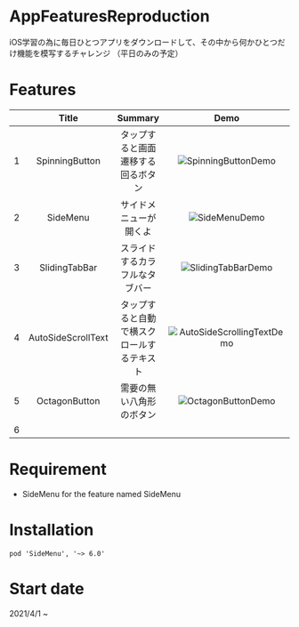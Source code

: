# AppFeaturesReproduction
iOS学習の為に毎日ひとつアプリをダウンロードして、その中から何かひとつだけ機能を模写するチャレンジ
（平日のみの予定）

# Features
|  | Title | Summary | Demo |
|:---|:---:|:---:| :---: |
|1 |SpinningButton |タップすると画面遷移する回るボタン|![SpinningButtonDemo](https://user-images.githubusercontent.com/67716751/113243317-c1b98f00-92ed-11eb-93e4-1fc96a4e0d81.GIF) |
|2 | SideMenu |サイドメニューが開くよ|![SideMenuDemo](https://user-images.githubusercontent.com/67716751/113375046-88def000-93a9-11eb-80dc-46d9724f0f68.GIF)|
|3 | SlidingTabBar |スライドするカラフルなタブバー|![SlidingTabBarDemo](https://user-images.githubusercontent.com/67716751/113500559-e9149400-9559-11eb-956f-de7560b9d534.GIF)|
|4 | AutoSideScrollText |タップすると自動で横スクロールするテキスト|![AutoSideScrollingTextDemo](https://user-images.githubusercontent.com/67716751/113524698-53c1e000-95eb-11eb-9969-53509d78124b.GIF)|
|5 | OctagonButton|需要の無い八角形のボタン|![OctagonButtonDemo](https://user-images.githubusercontent.com/67716751/113816136-50775180-97af-11eb-91de-54c17f8dd897.GIF)|
|6 ||||

# Requirement
 
* SideMenu for the feature named SideMenu
 
# Installation
  
```
pod 'SideMenu', '~> 6.0'
```

# Start date
2021/4/1 ~
